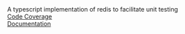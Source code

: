 <HTML><HEAD><TITLE>unit-redis-ness-v1.0.3</TITLE></HEAD><BODY>A typescript implementation of redis to facilitate unit testing<br><a href='./coverage/index.html'>Code Coverage</a><br><a href='./doc/index.html'>Documentation</a><br></BODY></HTML>
